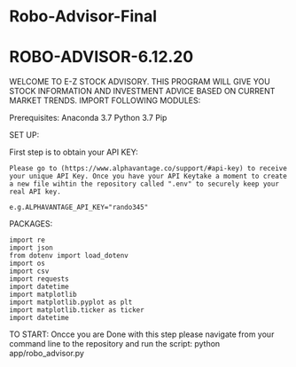 # Robo-Advisor-Final

# ROBO-ADVISOR-6.12.20

WELCOME TO E-Z STOCK ADVISORY. THIS PROGRAM WILL GIVE YOU STOCK INFORMATION AND INVESTMENT ADVICE BASED ON CURRENT MARKET  TRENDS. 
IMPORT FOLLOWING MODULES:

Prerequisites:
Anaconda 3.7
Python 3.7
Pip


SET UP:

First step is to obtain your API KEY:

    Please go to (https://www.alphavantage.co/support/#api-key) to receive your unique API Key. Once you have your API Keytake a moment to create a new file wihtin the repository called ".env" to securely keep your real API key.

    e.g.ALPHAVANTAGE_API_KEY="rando345"

PACKAGES:

    
    import re
    import json
    from dotenv import load_dotenv
    import os
    import csv
    import requests
    import datetime
    import matplotlib
    import matplotlib.pyplot as plt
    import matplotlib.ticker as ticker
    import datetime

TO START: 
    Oncce you are Done with this step please navigate from your command line to the repository and run the script: python app/robo_advisor.py